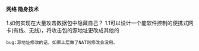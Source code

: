 #### 网络 隐身技术

1.如何实现在大量攻击数据包中隐藏自己？
   1.1可以设计一个能软件控制的便携式网卡(有线、无线)，将攻击包的源地址更改成其他的


    bug:源地址修改的话，如果上层做了NAT则修改会没用。